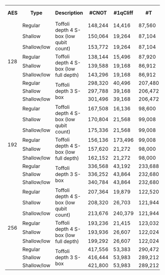 <!-- Paste this into README.md -->
<table>
  <tr>
    <th>AES</th>
    <th>Type</th>
    <th>Description</th>
    <th>#CNOT</th>
    <th>#1qCliff</th>
    <th>#T</th>
    <th>T-depth</th>
    <th>#qubit</th>
    <th>Full depth</th>
  </tr>
  <tr>
    <td rowspan="9">128</td>
    <td>Regular</td>
    <td rowspan="3">Toffoli depth 4 S-box (low qubit count)</td>
    <td>148,244</td>
    <td>14,416</td>
    <td>87,560</td>
    <td>304</td>
    <td>2,736</td>
    <td>1,288</td>
  </tr>
  <tr>
    <td>Shallow</td>
    <td>150,064</td>
    <td>19,264</td>
    <td>87,104</td>
    <td>160</td>
    <td>3,048</td>
    <td>776</td>
  </tr>
  <tr>
    <td>Shallow/low</td>
    <td>153,772</td>
    <td>19,264</td>
    <td>87,104</td>
    <td>160</td>
    <td>4,200</td>
    <td>748</td>
  </tr>
  <tr>
    <td>Regular</td>
    <td rowspan="3">Toffoli depth 4 S-box (low full depth)</td>
    <td>138,144</td>
    <td>15,496</td>
    <td>87,920</td>
    <td>304</td>
    <td>2,896</td>
    <td>1,090</td>
  </tr>
  <tr>
    <td>Shallow</td>
    <td>139,588</td>
    <td>19,168</td>
    <td>86,912</td>
    <td>160</td>
    <td>3,268</td>
    <td>686</td>
  </tr>
  <tr>
    <td>Shallow/low</td>
    <td>143,296</td>
    <td>19,168</td>
    <td>86,912</td>
    <td>160</td>
    <td>4,420</td>
    <td>667</td>
  </tr>
  <tr>
    <td>Regular</td>
    <td rowspan="3">Toffoli depth 3 S-box</td>
    <td>298,320</td>
    <td>40,496</td>
    <td>207,480</td>
    <td>228</td>
    <td>4,256</td>
    <td>1,069</td>
  </tr>
  <tr>
    <td>Shallow</td>
    <td>297,788</td>
    <td>39,168</td>
    <td>206,472</td>
    <td>120</td>
    <td>6,128</td>
    <td>665</td>
  </tr>
  <tr>
    <td>Shallow/low</td>
    <td>301,496</td>
    <td>39,168</td>
    <td>206,472</td>
    <td>120</td>
    <td>7,280</td>
    <td>647</td>
  </tr>
  <tr>
    <td rowspan="9">192</td>
    <td>Regular</td>
    <td rowspan="3">Toffoli depth 4 S-box (low qubit count)</td>
    <td>167,508</td>
    <td>16,136</td>
    <td>98,600</td>
    <td>368</td>
    <td>3,056</td>
    <td>1,534</td>
  </tr>
  <tr>
    <td>Shallow</td>
    <td>170,804</td>
    <td>21,568</td>
    <td>99,008</td>
    <td>192</td>
    <td>3,368</td>
    <td>932</td>
  </tr>
  <tr>
    <td>Shallow/low</td>
    <td>175,336</td>
    <td>21,568</td>
    <td>99,008</td>
    <td>192</td>
    <td>6</td>
    <td>900</td>
  </tr>
  <tr>
    <td>Regular</td>
    <td rowspan="3">Toffoli depth 4 S-box (low full depth)</td>
    <td>156,136</td>
    <td>173,496</td>
    <td>99,008</td>
    <td>368</td>
    <td>3,216</td>
    <td>1,294</td>
  </tr>
  <tr>
    <td>Shallow</td>
    <td>157,620</td>
    <td>21,272</td>
    <td>98,000</td>
    <td>192</td>
    <td>3,588</td>
    <td>819</td>
  </tr>
  <tr>
    <td>Shallow/low</td>
    <td>162,152</td>
    <td>21,272</td>
    <td>98,000</td>
    <td>192</td>
    <td>4,996</td>
    <td>797</td>
  </tr>
  <tr>
    <td>Regular</td>
    <td rowspan="3">Toffoli depth 3 S-box</td>
    <td>336,568</td>
    <td>43,192</td>
    <td>233,688</td>
    <td>276</td>
    <td>4,576</td>
    <td>1,270</td>
  </tr>
  <tr>
    <td>Shallow</td>
    <td>336,252</td>
    <td>43,864</td>
    <td>232,680</td>
    <td>144</td>
    <td>6,448</td>
    <td>795</td>
  </tr>
  <tr>
    <td>Shallow/low</td>
    <td>340,784</td>
    <td>43,864</td>
    <td>232,680</td>
    <td>144</td>
    <td>7,856</td>
    <td>773</td>
  </tr>
  <tr>
    <td rowspan="9">256</td>
    <td>Regular</td>
    <td rowspan="3">Toffoli depth 4 S-box (low qubit count)</td>
    <td>207,364</td>
    <td>19,879</td>
    <td>122,520</td>
    <td>432</td>
    <td>3,376</td>
    <td>1,798</td>
  </tr>
  <tr>
    <td>Shallow</td>
    <td>208,320</td>
    <td>26,703</td>
    <td>121,944</td>
    <td>224</td>
    <td>3,688</td>
    <td>1,086</td>
  </tr>
  <tr>
    <td>Shallow/low</td>
    <td>213,676</td>
    <td>240,379</td>
    <td>121,944</td>
    <td>224</td>
    <td>5,352</td>
    <td>1,047</td>
  </tr>
  <tr>
    <td>Regular</td>
    <td rowspan="3">Toffoli depth 4 S-box (low full depth)</td>
    <td>193,236</td>
    <td>21,415</td>
    <td>123,032</td>
    <td>432</td>
    <td>3,536</td>
    <td>1,516</td>
  </tr>
  <tr>
    <td>Shallow</td>
    <td>193,936</td>
    <td>26,607</td>
    <td>122,024</td>
    <td>224</td>
    <td>3,908</td>
    <td>960</td>
  </tr>
  <tr>
    <td>Shallow/low</td>
    <td>199,292</td>
    <td>26,607</td>
    <td>122,024</td>
    <td>224</td>
    <td>5,572</td>
    <td>934</td>
  </tr>
  <tr>
    <td>Regular</td>
    <td rowspan="3">Toffoli depth 3 S-box</td>
    <td>417,556</td>
    <td>53,383</td>
    <td>290,472</td>
    <td>324</td>
    <td>4,896</td>
    <td>1,488</td>
  </tr>
  <tr>
    <td>Shallow</td>
    <td>416,444</td>
    <td>53,983</td>
    <td>289,212</td>
    <td>168</td>
    <td>6,768</td>
    <td>933</td>
  </tr>
  <tr>
    <td>Shallow/low</td>
    <td>421,800</td>
    <td>53,983</td>
    <td>289,212</td>
    <td>168</td>
    <td>8,432</td>
    <td>907</td>
  </tr>
</table>
